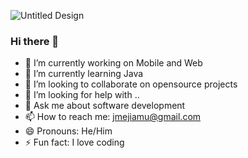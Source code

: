 ![Untitled Design](https://user-images.githubusercontent.com/27458911/129146607-7bcbc0f5-74a9-4c11-8de5-431626f08967.png)
### Hi there 👋



- 🔭 I’m currently working on Mobile and Web
- 🌱 I’m currently learning Java
- 👯 I’m looking to collaborate on opensource projects
- 🤔 I’m looking for help with ..
- 💬 Ask me about software development
- 📫 How to reach me: jmejiamu@gmail.com
- 😄 Pronouns: He/Him
- ⚡ Fun fact: I love coding

